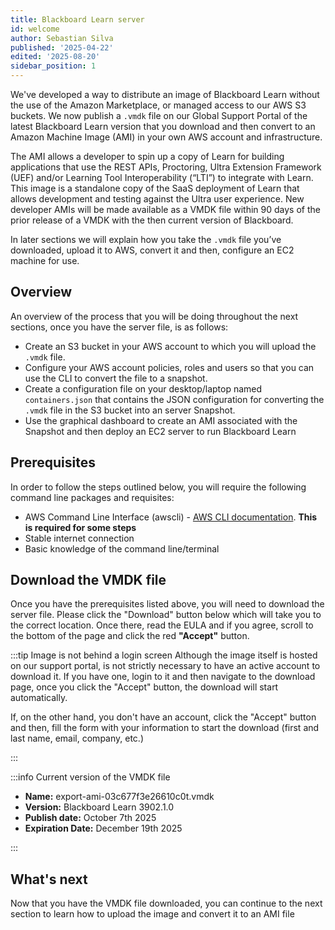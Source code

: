 ```yaml
---
title: Blackboard Learn server
id: welcome
author: Sebastian Silva
published: '2025-04-22'
edited: '2025-08-20'
sidebar_position: 1
---
```


We've developed a way to distribute an image of Blackboard Learn without the use of the Amazon Marketplace, or managed access to our AWS S3 buckets. We now publish a `.vmdk` file on our Global Support Portal of the latest Blackboard Learn version that you download and then convert to an Amazon Machine Image (AMI) in your own AWS account and infrastructure.

The AMI allows a developer to spin up a copy of Learn for building applications that use the REST APIs, Proctoring, Ultra Extension Framework (UEF) and/or Learning Tool Interoperability (“LTI”) to integrate with Learn. This image is a standalone copy of the SaaS deployment of Learn that allows development and testing against the Ultra user experience. New developer AMIs will be made available as a VMDK file within 90 days of the prior release of a VMDK with the then current version of Blackboard.

In later sections we will explain how you take the `.vmdk` file you’ve downloaded, upload it to AWS, convert it and then, configure an EC2 machine for use.

## Overview

An overview of the process that you will be doing throughout the next sections, once you have the server file, is as follows:

- Create an S3 bucket in your AWS account to which you will upload the `.vmdk` file.
- Configure your AWS account policies, roles and users so that you can use the CLI to convert the file to a snapshot.
- Create a configuration file on your desktop/laptop named `containers.json` that contains the JSON configuration for converting the `.vmdk` file in the S3 bucket into an server Snapshot.
- Use the graphical dashboard to create an AMI associated with the Snapshot and then deploy an EC2 server to run Blackboard Learn

## Prerequisites

In order to follow the steps outlined below, you will require the following command line packages and requisites:

- AWS Command Line Interface (awscli) - [AWS CLI documentation](https://aws.amazon.com/cli/). **This is required for some steps**
- Stable internet connection
- Basic knowledge of the command line/terminal

## Download the VMDK file

Once you have the prerequisites listed above, you will need to download the server file. Please click the "Download" button below which will take you to the correct location. Once there, read the EULA and if you agree, scroll to the bottom of the page and click the red **"Accept"** button.

:::tip Image is not behind a login screen
Although the image itself is hosted on our support portal, is not strictly necessary to have an active account to download it. If you have one, login to it and then navigate to the download page, once you click the "Accept" button, the download will start automatically.

If, on the other hand, you don't have an account, click the "Accept" button and then, fill the form with your information to start the download (first and last name, email, company, etc.)

:::

:::info Current version of the VMDK file

- **Name:** export-ami-03c677f3e26610c0t.vmdk
- **Version:** Blackboard Learn 3902.1.0
- **Publish date:** October 7th 2025
- **Expiration Date:** December 19th 2025

<BBButton downloadUrl="https://support.anthology.com/s/blackboard-integration-ami"/>

:::

## What's next

Now that you have the VMDK file downloaded, you can continue to the next section to learn how to upload the image and convert it to an AMI file
